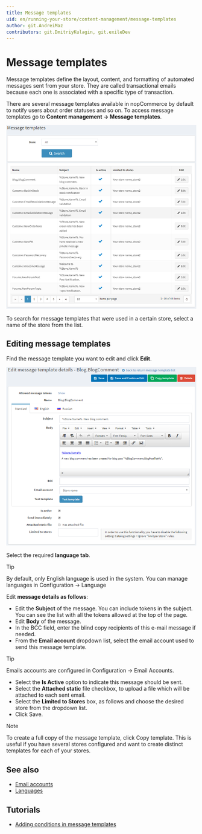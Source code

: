 ```yaml
---
title: Message templates
uid: en/running-your-store/content-management/message-templates
author: git.AndreiMaz
contributors: git.DmitriyKulagin, git.exileDev
---
```


# Message templates

Message templates define the layout, content, and formatting of automated messages sent from your store. They are called transactional emails because each one is associated with a specific type of transaction.

There are several message templates available in nopCommerce by default to notify users about order statuses and so on. To access message templates go to **Content management → Message templates**.

![MessageTemplate1](_static/message-templates/MessageTemplate1.png)

To search for message templates that were used in a certain store, select a name of the store from the list.

## Editing message templates

Find the message template you want to edit and click **Edit**.

![Editing message templates](_static/message-templates/MessageTemplate2.png)

Select the required **language tab**.

> [!TIP]
> 
> By default, only English language is used in the system. You can manage languages in Configuration → Language

Edit **message details as follows**:

- Edit the **Subject** of the message. You can include tokens in the subject. You can see the list with all the tokens allowed at the top of the page.
- Edit **Body** of the message.
- In the BCC field, enter the blind copy recipients of this e-mail message if needed.
- From the **Email account** dropdown list, select the email account used to send this message template.

> [!TIP]
> 
> Emails accounts are configured in Configuration → Email Accounts.

- Select the **Is Active** option to indicate this message should be sent.
- Select the **Attached static** file checkbox, to upload a file which will be attached to each sent email.
- Select the **Limited to Stores** box, as follows and choose the desired store from the dropdown list.
- Click Save.

> [!NOTE]
> 
> To create a full copy of the message template, click Copy template. This is useful if you have several stores configured and want to create distinct templates for each of your stores.

## See also

- [Email accounts](xref:en/user-guide/configuring/system/email-accounts)
- [Languages](xref:en/user-guide/configuring/setting-up/main-store/languages)

## Tutorials

- [Adding conditions in message templates](https://www.youtube.com/watch?v=5chrb1yH1v4&feature=youtu.be)
